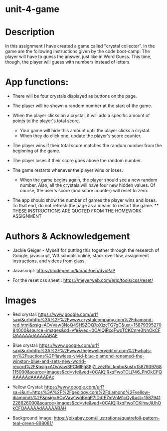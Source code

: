 # unit-4-game

# Description 
In this assignment I have created a game called "crystal collector". In the game are the following instructions given by the code boot-camp:
The player will have to guess the answer, just like in Word Guess. This time, though, the player will guess with numbers instead of letters. 

# App functions:

   * There will be four crystals displayed as buttons on the page.

   * The player will be shown a random number at the start of the game.

   * When the player clicks on a crystal, it will add a specific amount of points to the player's total score. 

     * Your game will hide this amount until the player clicks a crystal.
     * When they do click one, update the player's score counter.

   * The player wins if their total score matches the random number from the beginning of the game.

   * The player loses if their score goes above the random number.

   * The game restarts whenever the player wins or loses.

     * When the game begins again, the player should see a new random number. Also, all the crystals will have four new hidden values. Of course, the user's score (and score counter) will reset to zero.

   * The app should show the number of games the player wins and loses. To that end, do not refresh the page as a means to restart the game.
** THESE INSTRUCTIONS ARE QUOTED FROM THE HOMEWORK ASSIGNMENT

# Authors & Acknowledgement
* Jackie Geiger - Myself for putting this together through the research of Google, javascript, W3 schools online, stack overflow, assignment instructions, and videos from class.

* Javascript: https://codepen.io/karadi/pen/dvoPaP

* For the reset css sheet : https://meyerweb.com/eric/tools/css/reset/ 


# Images 
  * Red crystal: https://www.google.com/url?sa=i&url=http%3A%2F%2Fwww.crystalcompany.com%2Fdiamond-red.html&psig=AOvVaw3NoQ4SHSZOQ7pXizcTG7gC&ust=1587939527084000&source=images&cd=vfe&ved=0CAIQjRxqFwoTCKCnre3NhOkCFQAAAAAdAAAAABAE

  * Blue crystal: https://www.google.com/url?sa=i&url=http%3A%2F%2Fwww.thejewelleryeditor.com%2Fwhats-on%2Fauctions%2Fflawless-vivid-blue-diamond-renamed-the-winston-blue-and-sets-new-world-record%2F&psig=AOvVaw3PCMIFg88jZLzezRdLkmho&ust=1587939768115000&source=images&cd=vfe&ved=0CAIQjRxqFwoTCLj746_PhOkCFQAAAAAdAAAAABAc

  * Yellow Crystal: https://www.google.com/url?sa=i&url=https%3A%2F%2Fgeology.com%2Fdiamond%2Fyellow-diamonds%2F&psig=AOvVaw1wqBnqP7IDdtE7mVnM1cQy&ust=1587941228626000&source=images&cd=vfe&ved=0CAIQjRxqFwoTCKjhwJjUhOkCFQAAAAAdAAAAABAH

  * Background Image: https://pixabay.com/illustrations/quatrefoil-pattern-teal-green-898081/


